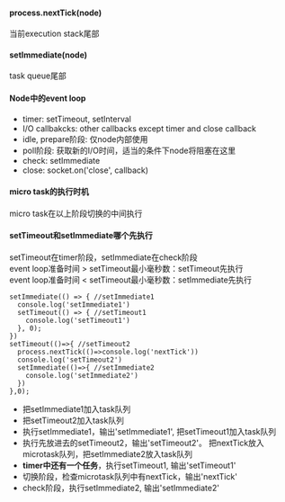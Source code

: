 #### process.nextTick(node)  
当前execution stack尾部  

#### setImmediate(node)  
task queue尾部      

#### Node中的event loop  
- timer: setTimeout, setInterval
- I/O callbakcks: other callbacks except timer and close callback  
- idle, prepare阶段: 仅node内部使用 
- poll阶段: 获取新的I/O时间，适当的条件下node将阻塞在这里  
- check: setImmediate
- close: socket.on('close', callback)

#### micro task的执行时机 
micro task在以上阶段切换的中间执行

#### setTimeout和setImmediate哪个先执行  
setTimeout在timer阶段，setImmediate在check阶段  
event loop准备时间 > setTimeout最小毫秒数：setTimeout先执行  
event loop准备时间 < setTimeout最小毫秒数：setImmediate先执行  
```
setImmediate(() => { //setImmediate1
  console.log('setImmediate1')
  setTimeout(() => { //setTimeout1
    console.log('setTimeout1')
  }, 0);
})
setTimeout(()=>{ //setTimeout2
  process.nextTick(()=>console.log('nextTick'))
  console.log('setTimeout2')
  setImmediate(()=>{ //setImmediate2
    console.log('setImmediate2')
  })
},0);
```
- 把setImmediate1加入task队列 
- 把setTimeout2加入task队列 
- 执行setImmediate1，输出'setImmediate1', 把setTimeout1加入task队列 
- 执行先放进去的setTimeout2，输出'setTimeout2'。 把nextTick放入microtask队列，把setImmediate2放入task队列 
- **timer中还有一个任务**，执行setTimeout1, 输出'setTimeout1' 
- 切换阶段，检查microtask队列中有nextTick，输出'nextTick' 
- check阶段，执行setImmediate2, 输出'setImmediate2'  